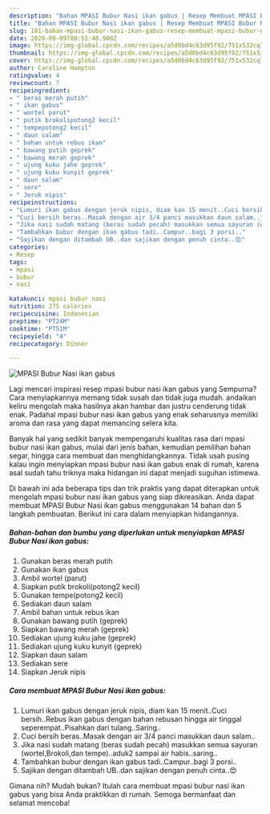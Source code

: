 ```yaml
---
description: "Bahan MPASI Bubur Nasi ikan gabus | Resep Membuat MPASI Bubur Nasi ikan gabus Yang Lezat"
title: "Bahan MPASI Bubur Nasi ikan gabus | Resep Membuat MPASI Bubur Nasi ikan gabus Yang Lezat"
slug: 181-bahan-mpasi-bubur-nasi-ikan-gabus-resep-membuat-mpasi-bubur-nasi-ikan-gabus-yang-lezat
date: 2020-09-09T00:51:40.900Z
image: https://img-global.cpcdn.com/recipes/a5d0bd4c63d95f92/751x532cq70/mpasi-bubur-nasi-ikan-gabus-foto-resep-utama.jpg
thumbnail: https://img-global.cpcdn.com/recipes/a5d0bd4c63d95f92/751x532cq70/mpasi-bubur-nasi-ikan-gabus-foto-resep-utama.jpg
cover: https://img-global.cpcdn.com/recipes/a5d0bd4c63d95f92/751x532cq70/mpasi-bubur-nasi-ikan-gabus-foto-resep-utama.jpg
author: Caroline Hampton
ratingvalue: 4
reviewcount: 7
recipeingredient:
- " beras merah putih"
- " ikan gabus"
- " wortel parut"
- " putik brokolipotong2 kecil"
- " tempepotong2 kecil"
- " daun salam"
- " bahan untuk rebus ikan"
- " bawang putih geprek"
- " bawang merah geprek"
- " ujung kuku jahe geprek"
- " ujung kuku kunyit geprek"
- " daun salam"
- " sere"
- " Jeruk nipis"
recipeinstructions:
- "Lumuri ikan gabus dengan jeruk nipis, diam kan 15 menit..Cuci bersih..Rebus ikan gabus dengan bahan rebusan hingga air tinggal seperempat..Pisahkan dari tulang..Saring.."
- "Cuci bersih beras..Masak dengan air 3/4 panci masukkan daun salam.."
- "Jika nasi sudah matang (beras sudah pecah) masukkan semua sayuran (wortel,Brokoli,dan tempe)..aduk2 sampai air habis..saring.."
- "Tambahkan bubur dengan ikan gabus tadi..Campur..bagi 3 porsi.."
- "Sajikan dengan ditambah UB..dan sajikan dengan penuh cinta..😍"
categories:
- Resep
tags:
- mpasi
- bubur
- nasi

katakunci: mpasi bubur nasi 
nutrition: 275 calories
recipecuisine: Indonesian
preptime: "PT24M"
cooktime: "PT51M"
recipeyield: "4"
recipecategory: Dinner

---
```



![MPASI Bubur Nasi ikan gabus](https://img-global.cpcdn.com/recipes/a5d0bd4c63d95f92/751x532cq70/mpasi-bubur-nasi-ikan-gabus-foto-resep-utama.jpg)

Lagi mencari inspirasi resep mpasi bubur nasi ikan gabus yang Sempurna? Cara menyiapkannya memang tidak susah dan tidak juga mudah. andaikan keliru mengolah maka hasilnya akan hambar dan justru cenderung tidak enak. Padahal mpasi bubur nasi ikan gabus yang enak seharusnya memiliki aroma dan rasa yang dapat memancing selera kita.

Banyak hal yang sedikit banyak mempengaruhi kualitas rasa dari mpasi bubur nasi ikan gabus, mulai dari jenis bahan, kemudian pemilihan bahan segar, hingga cara membuat dan menghidangkannya. Tidak usah pusing kalau ingin menyiapkan mpasi bubur nasi ikan gabus enak di rumah, karena asal sudah tahu triknya maka hidangan ini dapat menjadi suguhan istimewa.




Di bawah ini ada beberapa tips dan trik praktis yang dapat diterapkan untuk mengolah mpasi bubur nasi ikan gabus yang siap dikreasikan. Anda dapat membuat MPASI Bubur Nasi ikan gabus menggunakan 14 bahan dan 5 langkah pembuatan. Berikut ini cara dalam menyiapkan hidangannya.

<!--inarticleads1-->

##### Bahan-bahan dan bumbu yang diperlukan untuk menyiapkan MPASI Bubur Nasi ikan gabus:

1. Gunakan  beras merah putih
1. Gunakan  ikan gabus
1. Ambil  wortel (parut)
1. Siapkan  putik brokoli(potong2 kecil)
1. Gunakan  tempe(potong2 kecil)
1. Sediakan  daun salam
1. Ambil  bahan untuk rebus ikan
1. Gunakan  bawang putih (geprek)
1. Siapkan  bawang merah (geprek)
1. Sediakan  ujung kuku jahe (geprek)
1. Sediakan  ujung kuku kunyit (geprek)
1. Siapkan  daun salam
1. Sediakan  sere
1. Siapkan  Jeruk nipis




<!--inarticleads2-->

##### Cara membuat MPASI Bubur Nasi ikan gabus:

1. Lumuri ikan gabus dengan jeruk nipis, diam kan 15 menit..Cuci bersih..Rebus ikan gabus dengan bahan rebusan hingga air tinggal seperempat..Pisahkan dari tulang..Saring..
1. Cuci bersih beras..Masak dengan air 3/4 panci masukkan daun salam..
1. Jika nasi sudah matang (beras sudah pecah) masukkan semua sayuran (wortel,Brokoli,dan tempe)..aduk2 sampai air habis..saring..
1. Tambahkan bubur dengan ikan gabus tadi..Campur..bagi 3 porsi..
1. Sajikan dengan ditambah UB..dan sajikan dengan penuh cinta..😍




Gimana nih? Mudah bukan? Itulah cara membuat mpasi bubur nasi ikan gabus yang bisa Anda praktikkan di rumah. Semoga bermanfaat dan selamat mencoba!
